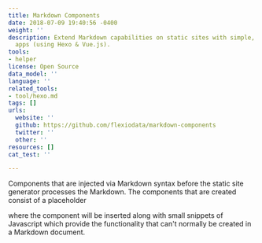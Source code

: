 ```yaml
---
title: Markdown Components
date: 2018-07-09 19:40:56 -0400
weight: ''
description: Extend Markdown capabilities on static sites with simple, inline JavaScript
  apps (using Hexo & Vue.js).
tools:
- helper
license: Open Source
data_model: ''
language: ''
related_tools:
- tool/hexo.md
tags: []
urls:
  website: ''
  github: https://github.com/flexiodata/markdown-components
  twitter: ''
  other: ''
resources: []
cat_test: ''

---
```

Components that are injected via Markdown syntax before the static site generator processes the Markdown. The components that are created consist of a placeholder

where the component will be inserted along with small snippets of Javascript which provide the functionality that can't normally be created in a Markdown document.